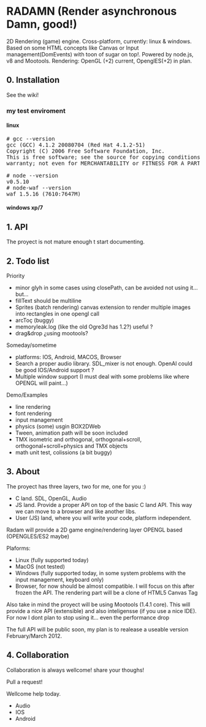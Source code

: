 # RADAMN (Render asynchronous Damn, good!)
2D Rendering (game) engine. Cross-platform, currently: linux & windows. Based on some HTML concepts like Canvas or Input management(DomEvents) with toon of sugar on top!. Powered by node.js, v8 and Mootools. Rendering: OpenGL (+2) current, OpenglES(+2) in plan.

## 0. Installation

See the wiki!

### my test enviroment

#### linux

<pre># gcc --version
gcc (GCC) 4.1.2 20080704 (Red Hat 4.1.2-51)
Copyright (C) 2006 Free Software Foundation, Inc.
This is free software; see the source for copying conditions.  There is NO
warranty; not even for MERCHANTABILITY or FITNESS FOR A PARTICULAR PURPOSE.

# node --version
v0.5.10
# node-waf --version
waf 1.5.16 (7610:7647M)</pre>

#### windows xp/7

## 1. API

The proyect is not mature enough t start documenting.

## 2. Todo list

Priority

* minor glyh in some cases using closePath, can be avoided not using it... but...
* fillText should be multiline
* Sprites (batch rendering) canvas extension to render multiple images into rectangles in one opengl call
* arcToç (buggy)
* memoryleak.log (like the old Ogre3d has 1.2?) useful ?
* drag&drop ¿using mootools?

Someday/sometime

* platforms: IOS, Android, MACOS, Browser
* Search a proper audio library. SDL_mixer is not enough. OpenAl could be good IOS/Android support ?
* Multiple window support (I must deal with some problems like where OPENGL will paint...)

Demo/Examples

* line rendering
* font rendering
* input management
* physics (some) usgin BOX2DWeb
* Tween, animation path will be soon included
* TMX isometric and orthogonal, orthogonal+scroll, orthogonal+scroll+physics and TMX objects
* math unit test, colissions (a bit buggy)


## 3. About

The proyect has three layers, two for me, one for you :)

* C land. SDL, OpenGL, Audio
* JS land. Provide a proper API on top of the basic C land API. This way we can move to a browser and like another libs.
* User (JS) land, where you will write your code, platform independent.

Radam will provide a 2D game engine/rendering layer OPENGL based (OPENGLES/ES2 maybe)

Plaforms:

* Linux (fully supported today)
* MacOS (not tested)
* Windows (fully supported today, in some system problems with the input management, keyboard only)
* Browser, for now should be almost compatible. I will focus on this after frozen the API. The rendering part will be a clone of HTML5 Canvas Tag

Also take in mind the proyect will be using Mootools (1.4.1 core). This will provide a nice API (extensible) and also inteligensse (if you use a nice IDE).
For now I dont plan to stop using it... even the performance drop

The full API will be public soon, my plan is to realease a useable version February/March 2012.


## 4. Collaboration

Collaboration is always wellcome! share your thoughs!

Pull a request!

Wellcome help today.

* Audio
* IOS
* Android